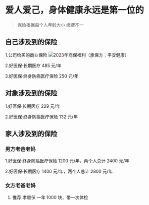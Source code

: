 # 爱人爱己，身体健康永远是第一位的

> 保险根据每个人年龄大小 缴费不一

## 自己涉及到的保险

1.公司给买的商业保险
![2023年商保福利（承保方：平安健康）](https://imagev2.xmcdn.com/storages/2d50-audiofreehighqps/71/34/GMCoOR4JBWuHABAAAAJvLYoi.jpeg)

2.好医保·长期医疗 485 元/年

3.好医保·终身防癌医疗保险 250 元/年

## 对象涉及到的保险

1.好医保·长期医疗 229 元/年

2.好医保·终身防癌医疗保险 132 元/年

## 家人涉及到的保险

### 男方老爸老妈

1.好医保·终身防癌医疗保险 1200 元/年，两个人总计 2400 元/年

2.好医保·长期医疗 1400 元/年，两个人总计 2800 元/年

### 女方老爸老妈

1. 推荐 孝顺保 一年 1000 块，带一次体检
